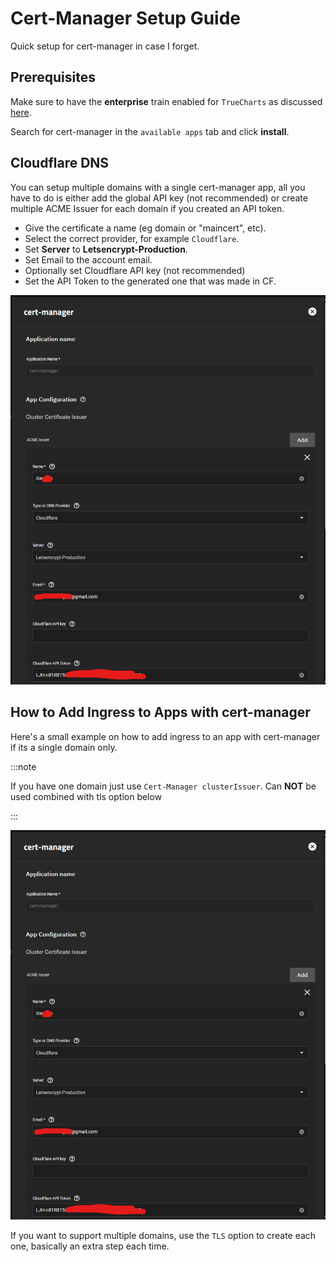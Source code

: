 # Cert-Manager Setup Guide

Quick setup for cert-manager in case I forget.

## Prerequisites

Make sure to have the **enterprise** train enabled for `TrueCharts` as discussed [here](https://truecharts.org/manual/SCALE/guides/scale-intro).

Search for cert-manager in the `available apps` tab and click **install**.

## Cloudflare DNS

You can setup multiple domains with a single cert-manager app, all you have to do is either add the global API key (not recommended) or create multiple ACME Issuer for each domain if you created an API token.

- Give the certificate a name (eg domain or "maincert", etc).
- Select the correct provider, for example `Cloudflare`.
- Set **Server** to **Letsencrypt-Production**.
- Set Email to the account email.
- Optionally set Cloudflare API key (not recommended)
- Set the API Token to the generated one that was made in CF.

![cert-manager1](img/cert-manager1.png)

## How to Add Ingress to Apps with cert-manager

Here's a small example on how to add ingress to an app with cert-manager if its a single domain only.

:::note

If you have one domain just use `Cert-Manager clusterIssuer`. Can **NOT** be used combined with tls option below

:::

![cert-manager1](img/cert-manager1.png)

If you want to support multiple domains, use the `TLS` option to create each one, basically an extra step each time.
